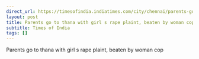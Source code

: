 ```yaml
---
direct_url: https://timesofindia.indiatimes.com/city/chennai/parents-go-to-thana-with-girls-rape-plaint-beaten-by-woman-cop/articleshow/113137441.cms
layout: post
title: Parents go to thana with girl s rape plaint, beaten by woman cop
subtitle: Times of India
tags: []
---
```


Parents go to thana with girl s rape plaint, beaten by woman cop
